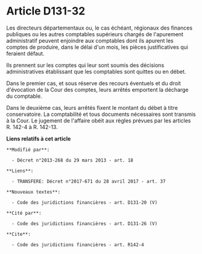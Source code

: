 # Article D131-32

Les directeurs départementaux ou, le cas échéant, régionaux des finances publiques ou les autres comptables supérieurs
chargés de l'apurement administratif peuvent enjoindre aux comptables dont ils apurent les comptes de produire, dans le délai
d'un mois, les pièces justificatives qui feraient défaut. 

Ils prennent sur les comptes qui leur sont soumis des décisions administratives établissant que les comptables sont quittes
ou en débet. 

Dans le premier cas, et sous réserve des recours éventuels et du droit d'évocation de la Cour des comptes, leurs arrêtés
emportent la décharge du comptable. 

Dans le deuxième cas, leurs arrêtés fixent le montant du débet à titre conservatoire. La comptabilité et tous documents
nécessaires sont transmis à la Cour. Le jugement de l'affaire obéit aux règles prévues par les articles R. 142-4 à R. 142-13.

**Liens relatifs à cet article**

	**Modifié par**:

	  - Décret n°2013-268 du 29 mars 2013 - art. 18

	**Liens**:

	  - TRANSFERE: Décret n°2017-671 du 28 avril 2017 - art. 37

	**Nouveaux textes**:

	  - Code des juridictions financières - art. D131-20 (V)

	**Cité par**:

	  - Code des juridictions financières - art. D131-26 (V)

	**Cite**:

	  - Code des juridictions financières - art. R142-4
